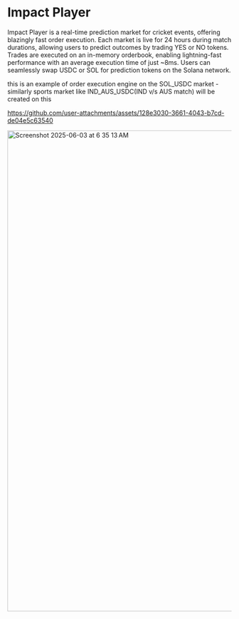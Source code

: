 # Impact Player

Impact Player is a real-time prediction market for cricket events, offering blazingly fast order execution. Each market is live for 24 hours during match durations, allowing users to predict outcomes by trading YES or NO tokens. Trades are executed on an in-memory orderbook, enabling lightning-fast performance with an average execution time of just ~8ms. Users can seamlessly swap USDC or SOL for prediction tokens on the Solana network.

this is an example of order execution engine on the SOL_USDC market - similarly sports market like IND_AUS_USDC(IND v/s AUS match) will be created on this

https://github.com/user-attachments/assets/128e3030-3661-4043-b7cd-de04e5c63540

<img width="1079" alt="Screenshot 2025-06-03 at 6 35 13 AM" src="https://github.com/user-attachments/assets/08ec400e-48f2-4464-a94e-8d93bd1e9f39" />

